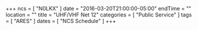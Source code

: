 +++
ncs = [ "N0LKX" ]
date = "2016-03-20T21:00:00-05:00"
endTime = ""
location = ""
title = "UHF/VHF Net 12"
categories = [ "Public Service" ]
tags = [ "ARES" ]
dates = [ "NCS Schedule" ]
+++

